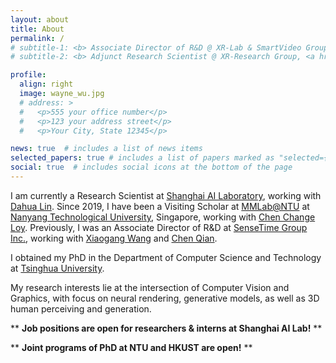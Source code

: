 ```yaml
---
layout: about
title: About
permalink: /
# subtitle-1: <b> Associate Director of R&D @ XR-Lab & SmartVideo Group, <a href='https://www.sensetime.com/en'>SenseTime Group Inc.</a></b>
# subtitle-2: <b> Adjunct Research Scientist @ XR-Research Group, <a href='https://www.shlab.org.cn/'>Shanghai AI Lab.</a></b>

profile:
  align: right
  image: wayne_wu.jpg
  # address: >
  #   <p>555 your office number</p>
  #   <p>123 your address street</p>
  #   <p>Your City, State 12345</p>

news: true  # includes a list of news items
selected_papers: true # includes a list of papers marked as "selected={true}"
social: true  # includes social icons at the bottom of the page
---
```


<!-- 

Write your biography here. Tell the world about yourself. Link to your favorite [subreddit](http://reddit.com). You can put a picture in, too. The code is already in, just name your picture `prof_pic.jpg` and put it in the `img/` folder.

Put your address / P.O. box / other info right below your picture. You can also disable any these elements by editing `profile` property of the YAML header of your `_pages/about.md`. Edit `_bibliography/papers.bib` and Jekyll will render your [publications page](/al-folio/publications/) automatically.

Link to your social media connections, too. This theme is set up to use [Font Awesome icons](http://fortawesome.github.io/Font-Awesome/) and [Academicons](https://jpswalsh.github.io/academicons/), like the ones below. Add your Facebook, Twitter, LinkedIn, Google Scholar, or just disable all of them.
 -->

<!-- **About** -->

<!-- <p>Hey, thanks for stopping by! &#128516;</p> -->

I am currently a Research Scientist at [Shanghai AI Laboratory](https://www.shlab.org.cn/), working with [Dahua Lin](http://dahua.site/). Since 2019, I have been a Visiting Scholar at [MMLab@NTU](https://www.mmlab-ntu.com/) at [Nanyang Technological University](https://www.ntu.edu.sg/), Singapore, working with [Chen Change Loy](https://www.mmlab-ntu.com/person/ccloy/).
Previously, I was an Associate Director of R&D at [SenseTime Group Inc.](https://www.sensetime.com/en), working with [Xiaogang Wang](http://www.ee.cuhk.edu.hk/~xgwang/) and [Chen Qian](http://scholar.google.com/citations?user=AerkT0YAAAAJ&hl=zh-CN).
<!-- , where I led the research and development of XR-Lab and SmartVideo Group. -->
I obtained my PhD in the Department of Computer Science and Technology at [Tsinghua University](https://www.tsinghua.edu.cn/en/).
<!-- Prior to that, I joined [SenseTime Research](https://www.sensetime.com/en) as an intern in 2016. -->
My research interests lie at the intersection of Computer Vision and Graphics, with focus on neural rendering, generative models, as well as 3D human perceiving and generation.

** **Job positions are open for researchers & interns at Shanghai AI Lab!** **

** **Joint programs of PhD at NTU and HKUST are open!** **